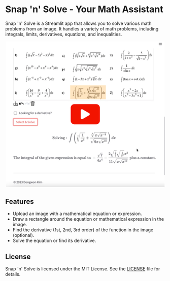 # Snap 'n' Solve - Your Math Assistant

Snap 'n' Solve is a Streamlit app that allows you to solve various math problems from an image. It handles a variety of math problems, including integrals, limits, derivatives, equations, and inequalities.

<div align="center">
  <a href="https://www.youtube.com/watch?v=_rBe8L9qlDo">
    <img src="assets/youtube.png" alt="View the demo on YouTube." width="500">
  </a>
</div>

## Features

- Upload an image with a mathematical equation or expression.
- Draw a rectangle around the equation or mathematical expression in the image.
- Find the derivative (1st, 2nd, 3rd order) of the function in the image (optional).
- Solve the equation or find its derivative.

## License

Snap 'n' Solve is licensed under the MIT License. See the [LICENSE](./LICENSE) file for details.
